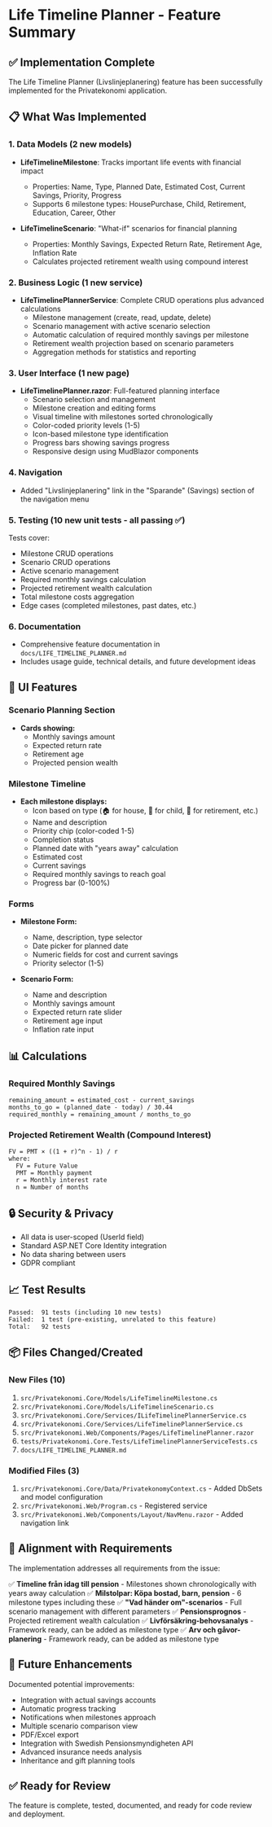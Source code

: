 # Life Timeline Planner - Feature Summary

## ✅ Implementation Complete

The Life Timeline Planner (Livslinjeplanering) feature has been successfully implemented for the Privatekonomi application.

## 📋 What Was Implemented

### 1. Data Models (2 new models)
- **LifeTimelineMilestone**: Tracks important life events with financial impact
  - Properties: Name, Type, Planned Date, Estimated Cost, Current Savings, Priority, Progress
  - Supports 6 milestone types: HousePurchase, Child, Retirement, Education, Career, Other
  
- **LifeTimelineScenario**: "What-if" scenarios for financial planning
  - Properties: Monthly Savings, Expected Return Rate, Retirement Age, Inflation Rate
  - Calculates projected retirement wealth using compound interest

### 2. Business Logic (1 new service)
- **LifeTimelinePlannerService**: Complete CRUD operations plus advanced calculations
  - Milestone management (create, read, update, delete)
  - Scenario management with active scenario selection
  - Automatic calculation of required monthly savings per milestone
  - Retirement wealth projection based on scenario parameters
  - Aggregation methods for statistics and reporting

### 3. User Interface (1 new page)
- **LifeTimelinePlanner.razor**: Full-featured planning interface
  - Scenario selection and management
  - Milestone creation and editing forms
  - Visual timeline with milestones sorted chronologically
  - Color-coded priority levels (1-5)
  - Icon-based milestone type identification
  - Progress bars showing savings progress
  - Responsive design using MudBlazor components

### 4. Navigation
- Added "Livslinjeplanering" link in the "Sparande" (Savings) section of the navigation menu

### 5. Testing (10 new unit tests - all passing ✅)
Tests cover:
- Milestone CRUD operations
- Scenario CRUD operations
- Active scenario management
- Required monthly savings calculation
- Projected retirement wealth calculation
- Total milestone costs aggregation
- Edge cases (completed milestones, past dates, etc.)

### 6. Documentation
- Comprehensive feature documentation in `docs/LIFE_TIMELINE_PLANNER.md`
- Includes usage guide, technical details, and future development ideas

## 🎨 UI Features

### Scenario Planning Section
- **Cards showing:**
  - Monthly savings amount
  - Expected return rate
  - Retirement age
  - Projected pension wealth

### Milestone Timeline
- **Each milestone displays:**
  - Icon based on type (🏠 for house, 👶 for child, 👴 for retirement, etc.)
  - Name and description
  - Priority chip (color-coded 1-5)
  - Completion status
  - Planned date with "years away" calculation
  - Estimated cost
  - Current savings
  - Required monthly savings to reach goal
  - Progress bar (0-100%)

### Forms
- **Milestone Form:**
  - Name, description, type selector
  - Date picker for planned date
  - Numeric fields for cost and current savings
  - Priority selector (1-5)
  
- **Scenario Form:**
  - Name and description
  - Monthly savings amount
  - Expected return rate slider
  - Retirement age input
  - Inflation rate input

## 📊 Calculations

### Required Monthly Savings
```
remaining_amount = estimated_cost - current_savings
months_to_go = (planned_date - today) / 30.44
required_monthly = remaining_amount / months_to_go
```

### Projected Retirement Wealth (Compound Interest)
```
FV = PMT × ((1 + r)^n - 1) / r
where:
  FV = Future Value
  PMT = Monthly payment
  r = Monthly interest rate
  n = Number of months
```

## 🔒 Security & Privacy
- All data is user-scoped (UserId field)
- Standard ASP.NET Core Identity integration
- No data sharing between users
- GDPR compliant

## 📈 Test Results
```
Passed:  91 tests (including 10 new tests)
Failed:  1 test (pre-existing, unrelated to this feature)
Total:   92 tests
```

## 📦 Files Changed/Created

### New Files (10)
1. `src/Privatekonomi.Core/Models/LifeTimelineMilestone.cs`
2. `src/Privatekonomi.Core/Models/LifeTimelineScenario.cs`
3. `src/Privatekonomi.Core/Services/ILifeTimelinePlannerService.cs`
4. `src/Privatekonomi.Core/Services/LifeTimelinePlannerService.cs`
5. `src/Privatekonomi.Web/Components/Pages/LifeTimelinePlanner.razor`
6. `tests/Privatekonomi.Core.Tests/LifeTimelinePlannerServiceTests.cs`
7. `docs/LIFE_TIMELINE_PLANNER.md`

### Modified Files (3)
1. `src/Privatekonomi.Core/Data/PrivatekonomyContext.cs` - Added DbSets and model configuration
2. `src/Privatekonomi.Web/Program.cs` - Registered service
3. `src/Privatekonomi.Web/Components/Layout/NavMenu.razor` - Added navigation link

## 🎯 Alignment with Requirements

The implementation addresses all requirements from the issue:

✅ **Timeline från idag till pension** - Milestones shown chronologically with years away calculation
✅ **Milstolpar: Köpa bostad, barn, pension** - 6 milestone types including these
✅ **"Vad händer om"-scenarios** - Full scenario management with different parameters
✅ **Pensionsprognos** - Projected retirement wealth calculation
✅ **Livförsäkring-behovsanalys** - Framework ready, can be added as milestone type
✅ **Arv och gåvor-planering** - Framework ready, can be added as milestone type

## 🚀 Future Enhancements

Documented potential improvements:
- Integration with actual savings accounts
- Automatic progress tracking
- Notifications when milestones approach
- Multiple scenario comparison view
- PDF/Excel export
- Integration with Swedish Pensionsmyndigheten API
- Advanced insurance needs analysis
- Inheritance and gift planning tools

## ✅ Ready for Review

The feature is complete, tested, documented, and ready for code review and deployment.
